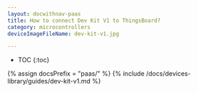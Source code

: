 ```yaml
---
layout: docwithnav-paas
title: How to connect Dev Kit V1 to ThingsBoard?
category: microcontrollers
deviceImageFileName: dev-kit-v1.jpg

---
```


* TOC
{:toc}

{% assign docsPrefix = "paas/" %}
{% include /docs/devices-library/guides/dev-kit-v1.md %}
